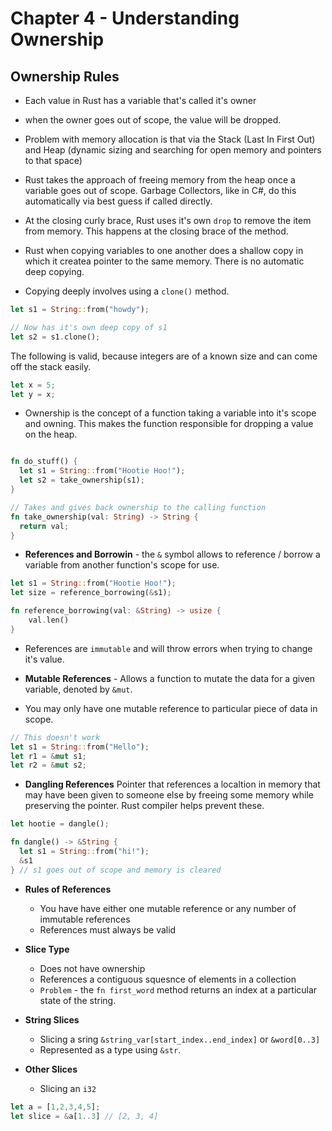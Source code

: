 # Chapter 4 - Understanding Ownership

## Ownership Rules
- Each value in Rust has a variable that's called it's owner
- when the owner goes out of scope, the value will be dropped.

- Problem with memory allocation is that via the Stack (Last In First Out) and Heap (dynamic sizing and searching for open memory and pointers to that space)
- Rust takes the approach of freeing memory from the heap once a variable goes out of scope.  Garbage Collectors, like in C#, do this automatically via best guess if called directly.
- At the closing curly brace, Rust uses it's own `drop` to remove the item from memory.  This happens at the closing brace of the method.

- Rust when copying variables to one another does a shallow copy in which it createa pointer to the same memory.  There is no automatic deep copying.
- Copying deeply involves using a `clone()` method.

``` rust
let s1 = String::from("howdy");

// Now has it's own deep copy of s1
let s2 = s1.clone();
```

The following is valid, because integers are of a known size and can come off the stack easily.

``` rust
let x = 5;
let y = x;
```

- Ownership is the concept of a function taking a variable into it's scope and owning.  This makes the function responsible for dropping a value on the heap.

``` rust

fn do_stuff() {
  let s1 = String::from("Hootie Hoo!");
  let s2 = take_ownership(s1);
}

// Takes and gives back ownership to the calling function
fn take_ownership(val: String) -> String {
  return val;
}

```

- **References and Borrowin** - the `&` symbol allows to reference / borrow a variable from another function's scope for use.

``` rust
let s1 = String::from("Hootie Hoo!");
let size = reference_borrowing(&s1);

fn reference_borrowing(val: &String) -> usize {
    val.len()
}
```

- References are `immutable` and will throw errors when trying to change it's value.

- **Mutable References** - Allows a function to mutate the data for a given variable, denoted by `&mut`.
- You may only have one mutable reference to particular piece of data in scope.

``` rust
// This doesn't work
let s1 = String::from("Hello");
let r1 = &mut s1;
let r2 = &mut s2;
```

- **Dangling References** Pointer that references a localtion in memory that may have been given to someone else by freeing some memory while preserving the pointer.  Rust compiler helps prevent these.

``` rust
let hootie = dangle();

fn dangle() -> &String {
  let s1 = String::from("hi!");
  &s1
} // s1 goes out of scope and memory is cleared
```

- **Rules of References**
  - You have have either one mutable reference or any number of immutable references
  - References must always be valid

- **Slice Type**
  - Does not have ownership
  - References a contiguous squesnce of elements in a collection
  - `Problem` - the `fn first_word` method returns an index at a particular state of the string.

- **String Slices**
  - Slicing a sring `&string_var[start_index..end_index]` or `&word[0..3]`
  - Represented as a type using `&str`.

- **Other Slices**
  - Slicing an `i32`

``` rust
let a = [1,2,3,4,5];
let slice = &a[1..3] // [2, 3, 4]
```



